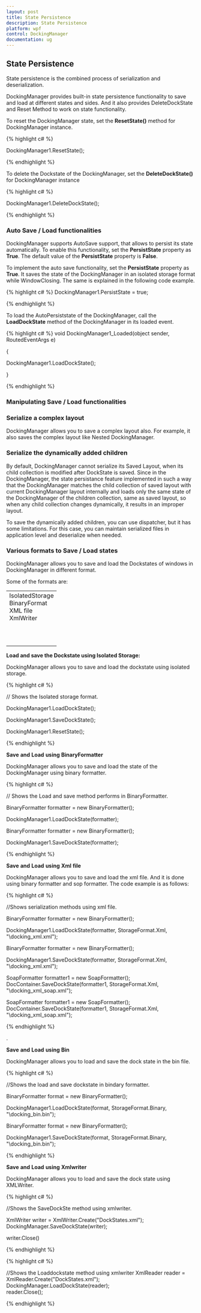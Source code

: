 ```yaml
---
layout: post
title: State Persistence
description: State Persistence
platform: wpf
control: DockingManager
documentation: ug
---
```

## State Persistence

State persistence is the combined process of serialization and deserialization. 

DockingManager provides built-in state persistence functionality to save and load at different states and sides. And it also provides DeleteDockState and Reset Method to work on state functionality.

To reset the DockingManager state, set the **ResetState()** method for DockingManager instance.

{% highlight c# %}

DockingManager1.ResetState();





{% endhighlight %}

To delete the Dockstate of the DockingManager, set the **DeleteDockState()** for DockingManager instance

{% highlight c# %}

DockingManager1.DeleteDockState();





{% endhighlight %}

### Auto Save / Load functionalities

DockingManager supports AutoSave support, that allows to persist its state automatically. To enable this functionality, set the **PersistState** property as **True**. The default value of the **PersistState** property is **False**.

To implement the auto save functionality, set the **PersistState** property as **True**. It saves the state of the DockingManager in an isolated storage format while WindowClosing. The same is explained in the following code example.

{% highlight c# %}
DockingManager1.PersistState = true;     





{% endhighlight %}

To load the AutoPersiststate of the DockingManager, call the **LoadDockState** method of the DockingManager in its loaded event.

{% highlight c# %}
void DockingManager1_Loaded(object sender, RoutedEventArgs e)

{

DockingManager1.LoadDockState();

}





{% endhighlight %}

### Manipulating Save / Load functionalities

### Serialize a complex layout

DockingManager allows you to save a complex layout also. For example, it also saves the complex layout like Nested DockingManager.

### Serialize the dynamically added children

By default, DockingManager cannot serialize its Saved Layout, when its child collection is modified after DockState is saved. Since in the DockingManager, the state persistance feature implemented in such a way that the DockingManager matches the child collection of saved layout with current DockingManager layout internally and loads only the same state of the DockingManager of the children collection, same as saved layout, so when any child collection changes dynamically, it results in an improper layout.

To save the dynamically added children, you can use dispatcher, but it has some limitations. For this case, you can maintain serialized files in application level and deserialize when needed.

### Various formats to Save / Load states

DockingManager allows you to save and load the Dockstates of windows in DockingManager in different format.

Some of the formats are:

<table>
<tr>
<td>
 IsolatedStorage<br/>BinaryFormat<br/> XML file<br/> XmlWriter<br/><br/><br/><br/></td></tr>
</table>

**Load and save the Dockstate using Isolated Storage:**

DockingManager allows you to save and load the dockstate using isolated storage.  

{% highlight c# %}

// Shows the Isolated storage format.

DockingManager1.LoadDockState();

DockingManager1.SaveDockState();

DockingManager1.ResetState();



{% endhighlight %}

**Save** **and** **Load** **using** **BinaryFormatter**

DockingManager allows you to save and load the state of the DockingManager using binary formatter.

{% highlight c# %}

// Shows the Load and save method performs in BinaryFormatter.

BinaryFormatter formatter =  new BinaryFormatter();

DockingManager1.LoadDockState(formatter);

BinaryFormatter formatter =  new BinaryFormatter();

DockingManager1.SaveDockState(formatter);





{% endhighlight %}

**Save** **and** **Load** **using** **Xml** **file** 

DockingManager allows you to save and load the xml file. And it is done using binary formatter and sop formatter. The code example is as follows:

{% highlight c# %}

//Shows serialization methods using xml file.

BinaryFormatter formatter =  new BinaryFormatter();

DockingManager1.LoadDockState(formatter, StorageFormat.Xml, "\\docking_xml.xml");

BinaryFormatter formatter =  new BinaryFormatter();

DockingManager1.SaveDockState(formatter, StorageFormat.Xml, "\\docking_xml.xml");

SoapFormatter formatter1 = new SoapFormatter(); DocContainer.SaveDockState(formatter1, StorageFormat.Xml, "\\docking_xml_soap.xml"); 

SoapFormatter formatter1 = new SoapFormatter(); DocContainer.SaveDockState(formatter1, StorageFormat.Xml, "\\docking_xml_soap.xml"); 





{% endhighlight %}

.

**Save** **and** **Load** **using** **Bin**

DockingManager allows you to load and save the dock state in the bin file. 

{% highlight c# %}

//Shows the load and save dockstate in bindary formatter.

BinaryFormatter format = new BinaryFormatter();

DockingManager1.LoadDockState(format, StorageFormat.Binary, "\\docking_bin.bin");

BinaryFormatter format = new BinaryFormatter();

DockingManager1.SaveDockState(format, StorageFormat.Binary, "\\docking_bin.bin");



{% endhighlight %}

**Save** **and** **Load** **using** **Xmlwriter** 

DockingManager allows you to load and save the dock state using XMLWriter.

{% highlight c# %}

//Shows the SaveDockSte method using xmlwriter.

XmlWriter writer = XmlWriter.Create("DockStates.xml");            DockingManager.SaveDockState(writer);  

writer.Close()



{% endhighlight %}

{% highlight c# %}

//Shows the Loaddockstate method using xmlwriter
XmlReader reader = XmlReader.Create("DockStates.xml");            DockingManager.LoadDockState(reader);            
reader.Close();       

{% endhighlight %}
